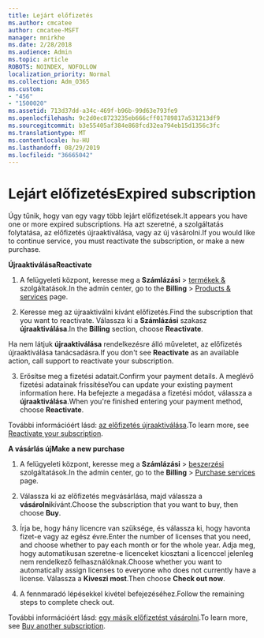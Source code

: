 ```yaml
---
title: Lejárt előfizetés
ms.author: cmcatee
author: cmcatee-MSFT
manager: mnirkhe
ms.date: 2/28/2018
ms.audience: Admin
ms.topic: article
ROBOTS: NOINDEX, NOFOLLOW
localization_priority: Normal
ms.collection: Adm_O365
ms.custom:
- "456"
- "1500020"
ms.assetid: 713d37dd-a34c-469f-b96b-99d63e793fe9
ms.openlocfilehash: 9c2d0ec8723235eb666cff01789817a531213df9
ms.sourcegitcommit: b3e55405af384e868fcd32ea794eb15d1356c3fc
ms.translationtype: MT
ms.contentlocale: hu-HU
ms.lasthandoff: 08/29/2019
ms.locfileid: "36665042"
---
```

# <a name="expired-subscription"></a><span data-ttu-id="b642b-102">Lejárt előfizetés</span><span class="sxs-lookup"><span data-stu-id="b642b-102">Expired subscription</span></span>

<span data-ttu-id="b642b-103">Úgy tűnik, hogy van egy vagy több lejárt előfizetések.</span><span class="sxs-lookup"><span data-stu-id="b642b-103">It appears you have one or more expired subscriptions.</span></span> <span data-ttu-id="b642b-104">Ha azt szeretné, a szolgáltatás folytatása, az előfizetés újraaktiválása, vagy az új vásárolni.</span><span class="sxs-lookup"><span data-stu-id="b642b-104">If you would like to continue service, you must reactivate the subscription, or make a new purchase.</span></span>
  
<span data-ttu-id="b642b-105">**Újraaktiválása**</span><span class="sxs-lookup"><span data-stu-id="b642b-105">**Reactivate**</span></span>
  
1. <span data-ttu-id="b642b-106">A felügyeleti központ, keresse meg a **Számlázási** \> [termékek &](https://go.microsoft.com/fwlink/p/?linkid=842054) szolgáltatások.</span><span class="sxs-lookup"><span data-stu-id="b642b-106">In the admin center, go to the **Billing** \> [Products & services](https://go.microsoft.com/fwlink/p/?linkid=842054) page.</span></span>

2. <span data-ttu-id="b642b-107">Keresse meg az újraaktiválni kívánt előfizetés.</span><span class="sxs-lookup"><span data-stu-id="b642b-107">Find the subscription that you want to reactivate.</span></span> <span data-ttu-id="b642b-108">Válassza ki a **Számlázási** szakasz **újraaktiválása**.</span><span class="sxs-lookup"><span data-stu-id="b642b-108">In the **Billing** section, choose **Reactivate**.</span></span>

<span data-ttu-id="b642b-109">Ha nem látjuk **újraaktiválása** rendelkezésre álló műveletet, az előfizetés újraaktiválása tanácsadásra.</span><span class="sxs-lookup"><span data-stu-id="b642b-109">If you don't see **Reactivate** as an available action, call support to reactivate your subscription.</span></span>

3. <span data-ttu-id="b642b-110">Erősítse meg a fizetési adatait.</span><span class="sxs-lookup"><span data-stu-id="b642b-110">Confirm your payment details.</span></span> <span data-ttu-id="b642b-111">A meglévő fizetési adatainak frissítése</span><span class="sxs-lookup"><span data-stu-id="b642b-111">You can update your existing payment information here.</span></span> <span data-ttu-id="b642b-112">Ha befejezte a megadása a fizetési módot, válassza a **újraaktiválása**.</span><span class="sxs-lookup"><span data-stu-id="b642b-112">When you're finished entering your payment method, choose **Reactivate**.</span></span>

<span data-ttu-id="b642b-113">További információért lásd: [az előfizetés újraaktiválása](https://docs.microsoft.com/office365/admin/subscriptions-and-billing/reactivate-your-subscription).</span><span class="sxs-lookup"><span data-stu-id="b642b-113">To learn more, see [Reactivate your subscription](https://docs.microsoft.com/office365/admin/subscriptions-and-billing/reactivate-your-subscription).</span></span>

<span data-ttu-id="b642b-114">**A vásárlás új**</span><span class="sxs-lookup"><span data-stu-id="b642b-114">**Make a new purchase**</span></span>
  
1. <span data-ttu-id="b642b-115">A felügyeleti központ, keresse meg a **Számlázási** \> [beszerzési](https://go.microsoft.com/fwlink/p/?linkid=868433) szolgáltatások.</span><span class="sxs-lookup"><span data-stu-id="b642b-115">In the admin center, go to the **Billing** \> [Purchase services](https://go.microsoft.com/fwlink/p/?linkid=868433) page.</span></span>

2. <span data-ttu-id="b642b-116">Válassza ki az előfizetés megvásárlása, majd válassza a **vásárolni**kívánt.</span><span class="sxs-lookup"><span data-stu-id="b642b-116">Choose the subscription that you want to buy, then choose **Buy**.</span></span>

3. <span data-ttu-id="b642b-117">Írja be, hogy hány licencre van szüksége, és válassza ki, hogy havonta fizet-e vagy az egész évre.</span><span class="sxs-lookup"><span data-stu-id="b642b-117">Enter the number of licenses that you need, and choose whether to pay each month or for the whole year.</span></span> <span data-ttu-id="b642b-118">Adja meg, hogy automatikusan szeretne-e licenceket kiosztani a licenccel jelenleg nem rendelkező felhasználóknak.</span><span class="sxs-lookup"><span data-stu-id="b642b-118">Choose whether you want to automatically assign licenses to everyone who does not currently have a license.</span></span> <span data-ttu-id="b642b-119">Válassza a **Kiveszi most**.</span><span class="sxs-lookup"><span data-stu-id="b642b-119">Then choose **Check out now**.</span></span>

4. <span data-ttu-id="b642b-120">A fennmaradó lépésekkel kivétel befejezéséhez.</span><span class="sxs-lookup"><span data-stu-id="b642b-120">Follow the remaining steps to complete check out.</span></span>

<span data-ttu-id="b642b-121">További információért lásd: [egy másik előfizetést vásárolni](https://docs.microsoft.com/office365/admin/subscriptions-and-billing/buy-another-subscription).</span><span class="sxs-lookup"><span data-stu-id="b642b-121">To learn more, see [Buy another subscription](https://docs.microsoft.com/office365/admin/subscriptions-and-billing/buy-another-subscription).</span></span>